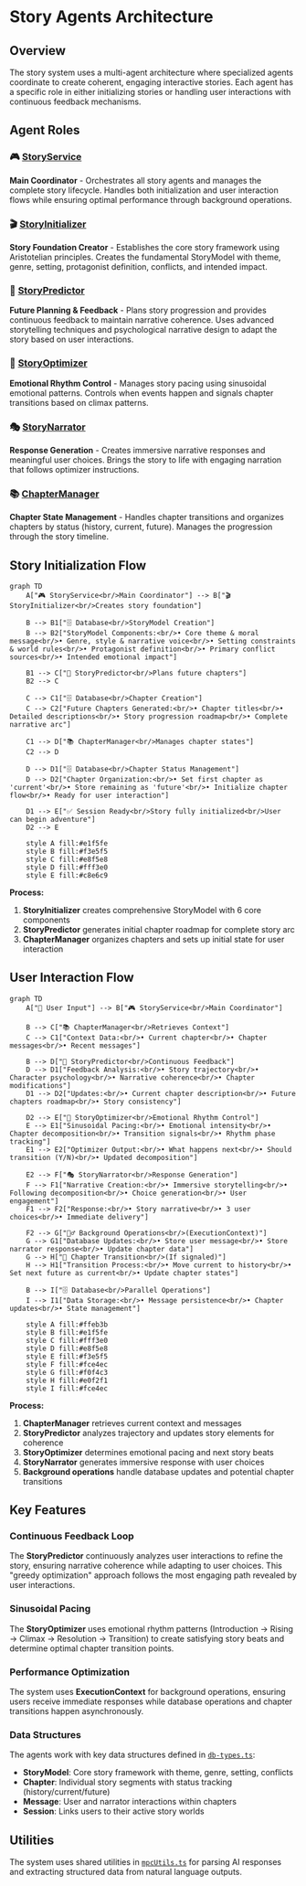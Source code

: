 # Story Agents Architecture

## Overview

The story system uses a multi-agent architecture where specialized agents coordinate to create coherent, engaging interactive stories. Each agent has a specific role in either initializing stories or handling user interactions with continuous feedback mechanisms.

## Agent Roles

### 🎮 [StoryService](../backend/src/story/storyService.ts)
**Main Coordinator** - Orchestrates all story agents and manages the complete story lifecycle. Handles both initialization and user interaction flows while ensuring optimal performance through background operations.

### 🎬 [StoryInitializer](../backend/src/story/storyInitializer.ts) 
**Story Foundation Creator** - Establishes the core story framework using Aristotelian principles. Creates the fundamental StoryModel with theme, genre, setting, protagonist definition, conflicts, and intended impact.

### 🔮 [StoryPredictor](../backend/src/story/storyPredictor.ts)
**Future Planning & Feedback** - Plans story progression and provides continuous feedback to maintain narrative coherence. Uses advanced storytelling techniques and psychological narrative design to adapt the story based on user interactions.

### 🔧 [StoryOptimizer](../backend/src/story/storyOptimizer.ts)
**Emotional Rhythm Control** - Manages story pacing using sinusoidal emotional patterns. Controls when events happen and signals chapter transitions based on climax patterns.

### 🎭 [StoryNarrator](../backend/src/story/storyNarrator.ts)
**Response Generation** - Creates immersive narrative responses and meaningful user choices. Brings the story to life with engaging narration that follows optimizer instructions.

### 📚 [ChapterManager](../backend/src/story/chapterManager.ts)
**Chapter State Management** - Handles chapter transitions and organizes chapters by status (history, current, future). Manages the progression through the story timeline.

## Story Initialization Flow

```mermaid
graph TD
    A["🎮 StoryService<br/>Main Coordinator"] --> B["🎬 StoryInitializer<br/>Creates story foundation"]
    
    B --> B1["🗄️ Database<br/>StoryModel Creation"]
    B --> B2["StoryModel Components:<br/>• Core theme & moral message<br/>• Genre, style & narrative voice<br/>• Setting constraints & world rules<br/>• Protagonist definition<br/>• Primary conflict sources<br/>• Intended emotional impact"]
    
    B1 --> C["🔮 StoryPredictor<br/>Plans future chapters"]
    B2 --> C
    
    C --> C1["🗄️ Database<br/>Chapter Creation"]
    C --> C2["Future Chapters Generated:<br/>• Chapter titles<br/>• Detailed descriptions<br/>• Story progression roadmap<br/>• Complete narrative arc"]
    
    C1 --> D["📚 ChapterManager<br/>Manages chapter states"]
    C2 --> D
    
    D --> D1["🗄️ Database<br/>Chapter Status Management"]
    D --> D2["Chapter Organization:<br/>• Set first chapter as 'current'<br/>• Store remaining as 'future'<br/>• Initialize chapter flow<br/>• Ready for user interaction"]
    
    D1 --> E["✅ Session Ready<br/>Story fully initialized<br/>User can begin adventure"]
    D2 --> E
    
    style A fill:#e1f5fe
    style B fill:#f3e5f5
    style C fill:#e8f5e8
    style D fill:#fff3e0
    style E fill:#c8e6c9
```

**Process:**
1. **StoryInitializer** creates comprehensive StoryModel with 6 core components
2. **StoryPredictor** generates initial chapter roadmap for complete story arc
3. **ChapterManager** organizes chapters and sets up initial state for user interaction

## User Interaction Flow

```mermaid
graph TD
    A["👤 User Input"] --> B["🎮 StoryService<br/>Main Coordinator"]
    
    B --> C["📚 ChapterManager<br/>Retrieves Context"]
    C --> C1["Context Data:<br/>• Current chapter<br/>• Chapter messages<br/>• Recent messages"]
    
    B --> D["🔄 StoryPredictor<br/>Continuous Feedback"]
    D --> D1["Feedback Analysis:<br/>• Story trajectory<br/>• Character psychology<br/>• Narrative coherence<br/>• Chapter modifications"]
    D1 --> D2["Updates:<br/>• Current chapter description<br/>• Future chapters roadmap<br/>• Story consistency"]
    
    D2 --> E["🔧 StoryOptimizer<br/>Emotional Rhythm Control"]
    E --> E1["Sinusoidal Pacing:<br/>• Emotional intensity<br/>• Chapter decomposition<br/>• Transition signals<br/>• Rhythm phase tracking"]
    E1 --> E2["Optimizer Output:<br/>• What happens next<br/>• Should transition (Y/N)<br/>• Updated decomposition"]
    
    E2 --> F["🎭 StoryNarrator<br/>Response Generation"]
    F --> F1["Narrative Creation:<br/>• Immersive storytelling<br/>• Following decomposition<br/>• Choice generation<br/>• User engagement"]
    F1 --> F2["Response:<br/>• Story narrative<br/>• 3 user choices<br/>• Immediate delivery"]
    
    F2 --> G["🏃‍♂️ Background Operations<br/>(ExecutionContext)"]
    G --> G1["Database Updates:<br/>• Store user message<br/>• Store narrator response<br/>• Update chapter data"]
    G --> H["🔄 Chapter Transition<br/>(If signaled)"]
    H --> H1["Transition Process:<br/>• Move current to history<br/>• Set next future as current<br/>• Update chapter states"]
    
    B --> I["🗄️ Database<br/>Parallel Operations"]
    I --> I1["Data Storage:<br/>• Message persistence<br/>• Chapter updates<br/>• State management"]
    
    style A fill:#ffeb3b
    style B fill:#e1f5fe
    style C fill:#fff3e0
    style D fill:#e8f5e8
    style E fill:#f3e5f5
    style F fill:#fce4ec
    style G fill:#f0f4c3
    style H fill:#e0f2f1
    style I fill:#fce4ec
```

**Process:**
1. **ChapterManager** retrieves current context and messages
2. **StoryPredictor** analyzes trajectory and updates story elements for coherence
3. **StoryOptimizer** determines emotional pacing and next story beats
4. **StoryNarrator** generates immersive response with user choices
5. **Background operations** handle database updates and potential chapter transitions

## Key Features

### Continuous Feedback Loop
The **StoryPredictor** continuously analyzes user interactions to refine the story, ensuring narrative coherence while adapting to user choices. This "greedy optimization" approach follows the most engaging path revealed by user interactions.

### Sinusoidal Pacing
The **StoryOptimizer** uses emotional rhythm patterns (Introduction → Rising → Climax → Resolution → Transition) to create satisfying story beats and determine optimal chapter transition points.

### Performance Optimization
The system uses **ExecutionContext** for background operations, ensuring users receive immediate responses while database operations and chapter transitions happen asynchronously.

### Data Structures

The agents work with key data structures defined in [`db-types.ts`](../backend/src/database/db-types.ts):

- **StoryModel**: Core story framework with theme, genre, setting, conflicts
- **Chapter**: Individual story segments with status tracking (history/current/future)  
- **Message**: User and narrator interactions within chapters
- **Session**: Links users to their active story worlds

## Utilities

The system uses shared utilities in [`mpcUtils.ts`](../backend/src/story/mpcUtils.ts) for parsing AI responses and extracting structured data from natural language outputs. 